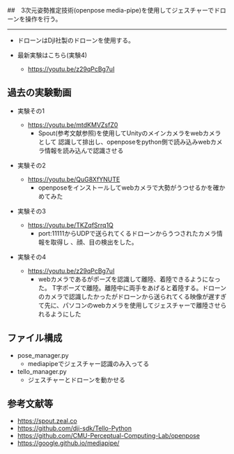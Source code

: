 ##　3次元姿勢推定技術(openpose media-pipe)を使用してジェスチャーでドローンを操作を行う。

---
- ドローンはDjI社製のドローンを使用する。


- 最新実験はこちら(実験4)
    - https://youtu.be/z29qPcBg7uI

## 過去の実験動画
- 実験その1
    - https://youtu.be/mtdKMVZsfZ0
      - Spout(参考文献参照)を使用してUnityのメインカメラをwebカメラとして
    認識して排出し、openposeをpython側で読み込みwebカメラ情報を読み込んで認識させる
- 実験その2
    - https://youtu.be/QuG8XfYNUTE
      - openposeをインストールしてwebカメラで大勢がうつせるかを確かめてみた
- 実験その3
    - https://youtu.be/TKZqfSrrq1Q
        - port:11111からUDPで送られてくるドローンからうつされたカメラ情報を取得し
  、顔、目の検出をした。
      
- 実験その4
    - https://youtu.be/z29qPcBg7uI
      - webカメラであるがポーズを認識して離陸、着陸できるようになった。
  T字ポーズで離陸。離陸中に両手をあげると着陸する。ドローンのカメラで認識したかったがドローンから送られてくる映像が遅すぎて先に、パソコンのwebカメラを使用してジェスチャーで離陸させられるようにした
        
## ファイル構成
- pose_manager.py
  - mediapipeでジェスチャー認識のみ入ってる
- tello_manager.py
  - ジェスチャーとドローンを動かせる

## 参考文献等
- https://spout.zeal.co
- https://github.com/dji-sdk/Tello-Python
- https://github.com/CMU-Perceptual-Computing-Lab/openpose
- https://google.github.io/mediapipe/



